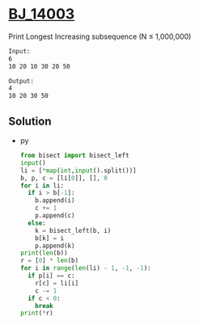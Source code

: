 # [BJ_14003](https://acmicpc.net/problem/14003)

Print Longest Increasing subsequence (N ≤ 1,000,000)

```txt
Input:
6
10 20 10 30 20 50

Output:
4
10 20 30 50
```

## Solution

* py

  ```py
  from bisect import bisect_left
  input()
  li = [*map(int,input().split())]
  b, p, c = [li[0]], [], 0
  for i in li:
    if i > b[-1]:
      b.append(i)
      c += 1
      p.append(c)
    else:
      k = bisect_left(b, i)
      b[k] = i
      p.append(k)
  print(len(b))
  r = [0] * len(b)
  for i in range(len(li) - 1, -1, -1):
    if p[i] == c:
      r[c] = li[i]
      c -= 1
    if c < 0:
      break
  print(*r)
  ```
